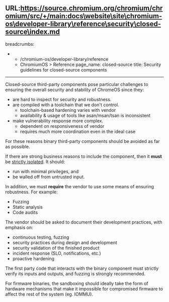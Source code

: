 URL:https://source.chromium.org/chromium/chromium/src/+/main:docs\website\site\chromium-os\developer-library\reference\security\closed-source\index.md
---
breadcrumbs:
- - /chromium-os/developer-library/reference
  - ChromiumOS > Reference
page_name: closed-source
title: Security guidelines for closed-source components
---

Closed-source third-party components pose particular challenges to ensuring the
overall security and stability of ChromeOS since they:

*   are hard to inspect for security and robustness.
*   are compiled with a toolchain that we don't control.
    *   toolchain-based hardening varies with vendor
    *   availability & usage of tools like asan/msan/tsan is inconsistent
*   make vulnerability response more complex.
    *   dependent on responsiveness of vendor
    *   requires much more coordination even in the ideal case

For these reasons binary third-party components should be avoided as far as
possible.

If there are strong business reasons to include the component, then it **must**
be [strictly isolated](/chromium-os/developer-library/guides/development/sandboxing/). It should:

*   run with minimal privileges, and
*   be walled off from untrusted input.

In addition, we must **require** the vendor to use some means of ensuring
robustness. For example:

*   Fuzzing
*   Static analysis
*   Code audits

The vendor should be asked to document their development practices, with
emphasis on:

*   continuous testing, fuzzing
*   security practices during design and development
*   security validation of the finished product
*   incident response (SLO, notifications, etc.)
*   proactive hardening

The first party code that interacts with the binary component must strictly
verify its inputs and outputs, and fuzzing is strongly recommended.

For firmware binaries, the sandboxing should ideally take the form of hardware
mechanisms that make it impossible for compromised firmware to affect the rest
of the system (eg. IOMMU).
